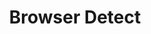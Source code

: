---
title: Browser Detect
position_number: 2.7
type: post
description: A fast user-agent lookup API that detects Browser, OS, Device Type and other attributes from user-agent
parameters:
  - name: ua
    content: A JSON object with user agent string
content_markdown: |-
  If you prefer working with POST APIs, you can use this API - it works very similar to GET API, and accepts user agent string in **ua** key in the input JSON and returns the JSON object with parsed data.
left_code_blocks:
  - code_block: |-
       $ Invoke-WebRequest -Uri 'https://api.apicagent.com' -Method POST -Body @{'ua'=(ua)}
    title: Powershell
    language: bash
  - code_block: |-
       $ Invoke-WebRequest -Uri 'https://api.apicagent.com' -Method POST -Body @{'ua'='Mozilla/5.0 (Macintosh; Intel Mac OS X 10_15_5) AppleWebKit/537.36 (KHTML, like Gecko) Chrome/89.0.4389.114 Safari/537.36'}
    title: Example
    language: bash
right_code_blocks:
  - code_block: |-
        {
          "browser_family": "Chrome",
          "client": {
            "engine": "Blink",
            "engine_version": "unknown",
            "name": "Chrome",
            "type": "Browser",
            "version": "89.0.4389.114"
          },
          "device": {
            "brand": "Apple",
            "model": "unknown",
            "type": "desktop"
          },
          "os": {
            "name": "Mac",
            "platform": "unknown",
            "version": "10.15.5"
          },
          "os_family": "Mac"
        }
    title: Response
    language: json
---